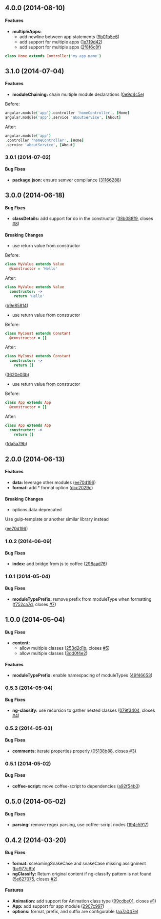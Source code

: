 ## 4.0.0 (2014-08-10)


#### Features

* **multipleApps:**
  * add newline between app statements ([9b01b5e6](https://github.com/CaryLandholt/ng-classify/commit/9b01b5e61d98d7cb181f9abb1013bf2a719fac2f))
  * add support for multiple apps ([1e719d42](https://github.com/CaryLandholt/ng-classify/commit/1e719d4200c19c649130eccf324bca86a5a8fc88))
  * add support for multiple apps ([2f8f6c8f](https://github.com/CaryLandholt/ng-classify/commit/2f8f6c8ff7bf53db39b7d32613c027dab1acabc9))

```coffee
class Home extends Controller('my.app.name')
```


## 3.1.0 (2014-07-04)


#### Features

* **moduleChaining:** chain multiple module declarations ([0e9d4c5e](https://github.com/CaryLandholt/ng-classify/commit/0e9d4c5ea6deb2c4feb5b3e19cd5885d6fbff2a5))

Before:
```coffee
angular.module('app').controller 'homeController', [Home]
angular.module('app').service 'aboutService', [About]
```

After:
```coffee
angular.module('app')
.controller 'homeController', [Home]
.service 'aboutService', [About]
```


### 3.0.1 (2014-07-02)


#### Bug Fixes

* **package.json:** ensure semver compliance ([31166288](https://github.com/CaryLandholt/ng-classify/commit/311662889922f08882dada8090eea020ab39261a))


## 3.0.0 (2014-06-18)


#### Bug Fixes

* **classDetails:** add support for do in the constructor ([38b088f9](https://github.com/CaryLandholt/ng-classify/commit/38b088f9e40e1c8f6c813cf386614fbfe5d22b4b), closes [#8](https://github.com/CaryLandholt/ng-classify/issues/8))


#### Breaking Changes

* use return value from constructor

Before:
```coffee
class MyValue extends Value
  @constructor = 'Hello'
```

After:
```coffee
class MyValue extends Value
  constructor: ->
    return 'Hello'
```

 ([b9e85814](https://github.com/CaryLandholt/ng-classify/commit/b9e85814f1b9957cf7647df31e9a1695af3ef337))
* use return value from constructor

Before:
```coffee
class MyConst extends Constant
  @constructor = []
```

After:
```coffee
class MyConst extends Constant
  constructor: ->
    return []
```

 ([3620e03b](https://github.com/CaryLandholt/ng-classify/commit/3620e03b35f61b6b9670eb1e5b4cc4848224736d))
* use return value from constructor

Before:
```coffee
class App extends App
  @constructor = []
```

After:
```coffee
class App extends App
  constructor: ->
    return []
```

 ([fda5a79b](https://github.com/CaryLandholt/ng-classify/commit/fda5a79b12014893110916c10df017fd594fbc65))


## 2.0.0 (2014-06-13)


#### Features

* **data:** leverage other modules ([ee70d196](https://github.com/CaryLandholt/ng-classify/commit/ee70d196e5671955345a4b5b7c55d86441bce28c))
* **format:** add * format option ([dcc2029c](https://github.com/CaryLandholt/ng-classify/commit/dcc2029c0cec3ff268e69f1b236a88498e2d58ae))


#### Breaking Changes

* options.data deprecated

Use gulp-template or another similar library instead

 ([ee70d196](https://github.com/CaryLandholt/ng-classify/commit/ee70d196e5671955345a4b5b7c55d86441bce28c))


### 1.0.2 (2014-06-09)


#### Bug Fixes

* **index:** add bridge from js to coffee ([298aad76](https://github.com/CaryLandholt/ng-classify/commit/298aad76d3601b2942c405cb807e021612278fb8))


<a name="1.0.1"></a>
### 1.0.1  (2014-05-04)


#### Bug Fixes

* **moduleTypePrefix:** remove prefix from moduleType when formatting ([f752ca7d](https://github.com/CaryLandholt/ng-classify/commit/f752ca7d4e17e5a6e83d281731f881a94668e3ae), closes [#7](https://github.com/CaryLandholt/ng-classify/issues/7))


<a name="1.0.0"></a>
## 1.0.0  (2014-05-04)


#### Bug Fixes

* **content:**
  * allow multiple classes ([253d2d1b](https://github.com/CaryLandholt/ng-classify/commit/253d2d1b43aa0fb8318603199c79a7f5f1c09ada), closes [#5](https://github.com/CaryLandholt/ng-classify/issues/5))
  * allow multiple classes ([3dd0f4e2](https://github.com/CaryLandholt/ng-classify/commit/3dd0f4e25c3127033d29d16d1c94a14bc78e953c))


#### Features

* **moduleTypePrefix:** enable namespacing of moduleTypes ([49f46653](https://github.com/CaryLandholt/ng-classify/commit/49f46653ef243ac899be76835a8fa1504c638ad4))


<a name="0.5.3"></a>
### 0.5.3  (2014-05-04)


#### Bug Fixes

* **ng-classify:** use recursion to gather nested classes ([079f3404](https://github.com/CaryLandholt/ng-classify/commit/079f34040adab6350262611b1575f50c47d5bf00), closes [#4](https://github.com/CaryLandholt/ng-classify/issues/4))


<a name="0.5.2"></a>
### 0.5.2  (2014-05-03)


#### Bug Fixes

* **comments:** iterate properties properly ([05138b88](https://github.com/CaryLandholt/ng-classify/commit/05138b88432b0266dcd40a07bece8e5426475953), closes [#3](https://github.com/CaryLandholt/ng-classify/issues/3))


<a name="0.5.1"></a>
### 0.5.1  (2014-05-02)


#### Bug Fixes

* **coffee-script:** move coffee-script to dependencies ([a92f54b3](https://github.com/CaryLandholt/ng-classify/commit/a92f54b3fe696250f5807d2b8165a41241418f4a))


<a name="0.5.0"></a>
## 0.5.0  (2014-05-02)


#### Bug Fixes

* **parsing:** remove regex parsing, use coffee-script nodes ([194c5917](https://github.com/CaryLandholt/ng-classify/commit/194c5917b83b3f485d22ef6292797f58d9624fbd))


<a name="0.4.2"></a>
## 0.4.2  (2014-03-20)


#### Bug Fixes

* **format:** screamingSnakeCase and snakeCase missing assignment ([bc977c6b](https://github.com/CaryLandholt/ng-classify/commit/bc977c6b0a95b4ab92e4454db01ddf073a0b4e14))
* **ngClassify:** Return original content if ng-classify pattern is not found ([5e627075](https://github.com/CaryLandholt/ng-classify/commit/5e62707556306788b57d0a6dd2a42090f5c43ced), closes [#2](https://github.com/CaryLandholt/ng-classify/issues/2))


#### Features

* **Animation:** add support for Animation class type ([99cdbe01](https://github.com/CaryLandholt/ng-classify/commit/99cdbe01c974ea4f64d146697390a507535eaae7), closes [#1](https://github.com/CaryLandholt/ng-classify/issues/1))
* **App:** add support for app module ([2907c997](https://github.com/CaryLandholt/ng-classify/commit/2907c99704e85de92c5e96586c588265ca465c55))
* **options:** format, prefix, and suffix are configurable ([aa7a047e](https://github.com/CaryLandholt/ng-classify/commit/aa7a047e2b4a1666d5f67f83991b63bce1cb1d0c))